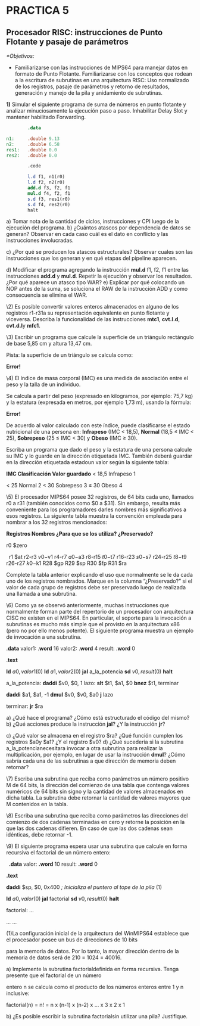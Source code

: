 ﻿# **PRACTICA 5**

## Procesador RISC: instrucciones de Punto Flotante y pasaje de parámetros

_\*Objetivos:_

- Familiarizarse con las instrucciones de MIPS64 para manejar datos en formato de Punto Flotante. Familiarizarse con los conceptos que rodean a la escritura de subrutinas en una arquitectura RISC: Uso normalizado de los registros, pasaje de parámetros y retorno de resultados, generación y manejo de la pila y anidamiento de subrutinas.

**1)** Simular el siguiente programa de suma de números en punto flotante y analizar minuciosamente la ejecución paso a
paso\. Inhabilitar Delay Slot y mantener habilitado Forwarding\.

```mips
        .data

n1:     .double 9.13
n2:     .double 6.58
res1:   .double 0.0
res2:   .double 0.0

        .code

        l.d f1, n1(r0)
        l.d f2, n2(r0)
        add.d f3, f2, f1
        mul.d f4, f2, f1
        s.d f3, res1(r0)
        s.d f4, res2(r0)
        halt
```

a) Tomar nota de la cantidad de ciclos, instrucciones y CPI luego de la ejecución del programa.
b) ¿Cuántos atascos por dependencia de datos se generan? Observar en cada caso cuál es el dato en conflicto y las
instrucciones involucradas.

c) ¿Por qué se producen los atascos estructurales? Observar cuales son las instrucciones que los generan y en qué
etapas del pipeline aparecen.

d) Modificar el programa agregando la instrucción **mul.d** f1, f2, f1 entre las instrucciones **add.d** y **mul.d**.
Repetir la ejecución y observar los resultados. ¿Por qué aparece un atasco tipo WAR?
e) Explicar por qué colocando un NOP antes de la suma, se soluciona el RAW de la instrucción ADD y como
consecuencia se elimina el WAR.

\2) Es posible convertir valores enteros almacenados en alguno de los registros r1-r31a su representación equivalente
en punto flotante y viceversa\. Describa la funcionalidad de las instrucciones **mtc1**, **cvt\.l\.d**, **cvt\.d\.l**y **mfc1**\.

\3) Escribir un programa que calcule la superficie de un triángulo rectángulo de base 5,85 cm y altura 13,47 cm\.

Pista: la superficie de un triángulo se calcula como:

**Error!**

\4) El índice de masa corporal (IMC) es una medida de asociación entre el peso y la talla de un individuo\.

Se calcula a partir del peso (expresado en kilogramos, por ejemplo: 75,7 kg) y la estatura (expresada en metros, por ejemplo 1,73 m), usando la fórmula:

**Error!**

De acuerdo al valor calculado con este índice, puede clasificarse el estado nutricional de una persona en: **Infrapeso** (IMC < 18,5), **Normal** (18,5 ≤ IMC < 25), **Sobrepeso** (25 ≤ IMC < 30) y **Obeso** (IMC ≥ 30).

Escriba un programa que dado el peso y la estatura de una persona calcule su IMC y lo guarde en la dirección etiquetada IMC. También deberá guardar en la dirección etiquetada estadoun valor según la siguiente tabla:

**IMC Clasificación Valor guardado** < 18,5 Infrapeso 1

< 25 Normal 2 < 30 Sobrepeso 3 ≥ 30 Obeso 4

\5) El procesador MIPS64 posee 32 registros, de 64 bits cada uno, llamados r0 a r31 (también conocidos como $0 a $31)\.
Sin embargo, resulta más conveniente para los programadores darles nombres más significativos a esos registros\.
La siguiente tabla muestra la convención empleada para nombrar a los 32 registros mencionados:

**Registros Nombres ¿Para que se los utiliza? ¿Preservado?**

r0 $zero

` `r1 $at
 r2-r3 $v0-$v1
r4-r7 $a0-$a3
r8-r15 $t0-$t7
r16-r23 $s0-$s7
r24-r25 $t8-$t9
r26-r27 $k0-$k1
R28 $gp R29 $sp R30 $fp R31 $ra

Complete la tabla anterior explicando el uso que normalmente se le da cada uno de los registros nombrados. Marque
en la columna “¿Preservado?” si el valor de cada grupo de registros debe ser preservado luego de realizada una
llamada a una subrutina.

\6) Como ya se observó anteriormente, muchas instrucciones que normalmente forman parte del repertorio de un
procesador con arquitectura CISC no existen en el MIPS64\. En particular, el soporte para la invocación a subrutinas
es mucho más simple que el provisto en la arquitectura x86 (pero no por ello menos potente)\. El siguiente programa
muestra un ejemplo de invocación a una subrutina\.

.**data**
valor1: .**word** 16
valor2: .**word** 4
result: .**word** 0

.**text**

**ld** $a0, valor1($0)
**ld** $a1, valor2($0)
**jal** a_la_potencia
**sd** $v0, result($0)
**halt**

a_la_potencia: **daddi** $v0, $0, 1
lazo: **slt** $t1, $a1, $0
**bnez** $t1, terminar

**daddi** $a1, $a1, -1 **dmul** $v0, $v0, $a0 **j** lazo

terminar: **jr** $ra

a) ¿Qué hace el programa? ¿Cómo está estructurado el código del mismo? b) ¿Qué acciones produce la instrucción **jal**? ¿Y la instrucción **jr**?

c) ¿Qué valor se almacena en el registro $ra? ¿Qué función cumplen los registros $a0y $a1? ¿Y el registro $v0?
d) ¿Qué sucedería si la subrutina a_la_potencianecesitara invocar a otra subrutina para realizar la multiplicación,
por ejemplo, en lugar de usar la instrucción **dmul**? ¿Cómo sabría cada una de las subrutinas a que dirección de
memoria deben retornar?

\7) Escriba una subrutina que reciba como parámetros un número positivo M de 64 bits, la dirección del comienzo de una
tabla que contenga valores numéricos de 64 bits sin signo y la cantidad de valores almacenados en dicha tabla\.
La subrutina debe retornar la cantidad de valores mayores que M contenidos en la tabla\.

\8) Escriba una subrutina que reciba como parámetros las direcciones del comienzo de dos cadenas terminadas en cero y
retorne la posición en la que las dos cadenas difieren\. En caso de que las dos cadenas sean idénticas, debe retornar -1\.

\9) El siguiente programa espera usar una subrutina que calcule en forma recursiva el factorial de un número entero:

` `**.data**
valor: **.word** 10
result: **.word** 0

**.text**

**daddi** $sp, $0, 0x400 _; Inicializa el puntero al tope de la pila_ (1)

**ld** $a0, valor($0)
**jal** factorial
**sd** $v0, result($0)
**halt**

factorial: ...

...
...

(1)La configuración inicial de la arquitectura del WinMIPS64 establece que el procesador posee un bus de direcciones de 10 bits

para la memoria de datos. Por lo tanto, la mayor dirección dentro de la memoria de datos será de 210 = 1024 = 40016.

a) Implemente la subrutina factorialdefinida en forma recursiva. Tenga presente que el factorial de un número

entero n se calcula como el producto de los números enteros entre 1 y n inclusive:

factorial(n) = n! = n x (n-1) x (n-2) x … x 3 x 2 x 1

b) ¿Es posible escribir la subrutina factorialsin utilizar una pila? Justifique.
